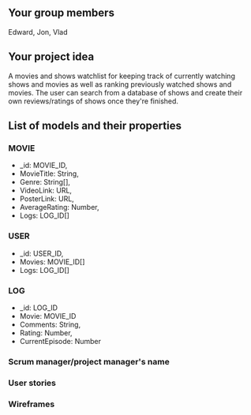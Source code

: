 ## Your group members

Edward, Jon, Vlad

## Your project idea

A movies and shows watchlist for keeping track of currently watching shows and movies as well as ranking previously watched shows and movies. The user can search from a database of shows and create their own reviews/ratings of shows once they're finished.

## List of models and their properties

### MOVIE

- \_id: MOVIE_ID,
- MovieTitle: String,
- Genre: String[],
- VideoLink: URL,
- PosterLink: URL,
- AverageRating: Number,
- Logs: LOG_ID[]

### USER

- \_id: USER_ID,
- Movies: MOVIE_ID[]
- Logs: LOG_ID[]

### LOG

- \_id: LOG_ID
- Movie: MOVIE_ID
- Comments: String,
- Rating: Number,
- CurrentEpisode: Number

### Scrum manager/project manager's name

### User stories

### Wireframes
